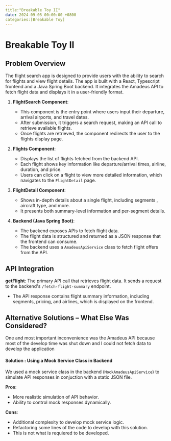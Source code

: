 ```yaml
---
title:"Breakable Toy II"
date: 2024-09-05 00:00:00 +0800
categories:[Breakable Toy]
---
```


# Breakable Toy II
## Problem Overview
The flight search app is designed to provide users with the ability to search for flights and view flight details. The app is built with a React, Typescript  frontend and a Java Spring Boot backend. It integrates the Amadeus API to fetch flight data and displays it in a user-friendly format.
1. **FlightSearch Component**:
   - This component is the entry point where users input their departure, arrival airports, and travel dates.
   - After submission, it triggers a search request, making an API call to retrieve available flights.
   - Once flights are retrieved, the component redirects the user to the flights display page.

2. **Flights Component**:
   - Displays the list of flights fetched from the backend API.
   - Each flight shows key information like departure/arrival times, airline, duration, and price.
   - Users can click on a flight to view more detailed information, which navigates to the `FlightDetail` page.

3. **FlightDetail Component**:
   - Shows in-depth details about a single flight, including segments , aircraft type, and more.
   - It presents both summary-level information and per-segment details.

4. **Backend (Java Spring Boot)**:
   - The backend exposes APIs to fetch flight data. 
   - The flight data is structured and returned as a JSON response that the frontend can consume.
   - The backend uses a `AmadeusApiService` class to fetch flight offers from the API.

## API Integration
**getFlight**: The primary API call that retrieves flight data. It sends a request to the backend's `/fetch-flight-summary` endpoint.
- The API response contains flight summary information, including segments, pricing, and airlines, which is displayed on the frontend.


## Alternative Solutions – What Else Was Considered?
One and most important inconvenience was the Amadeus API because most of the develop time was shut down and I could not fetch data to develop the application 
#### Solution : **Using a Mock Service Class in Backend**
We used a mock service class in the backend (`MockAmadeusApiService`) to simulate API responses in conjuction with a static JSON file.

**Pros**:
- More realistic simulation of API behavior.
- Ability to control mock responses dynamically.

**Cons**:
- Additional complexity to develop mock service logic.
- Refactoring some lines of the code to develop with this solution.
- This is not what is requiered to be developed.




